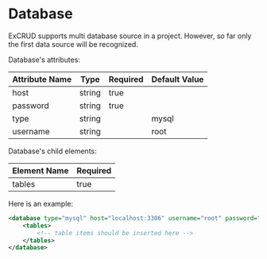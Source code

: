 # Database

ExCRUD supports multi database source in a project. However, so far only the first data source will be recognized.

Database's attributes:

| Attribute Name |   Type   | Required | Default Value |
|    ----        |  ----    |   ----   |     ----      |
|    host        |  string  |   true   |               |
|    password    |  string  |   true   |               |
|    type        |  string  |          |     mysql     |
|    username    |  string  |          |     root      |

Database's child elements:

|  Element Name | Required |
|  ----         |   ----   |
|  tables       |   true   |


Here is an example:

```xml
<database type="mysql" host="localhost:3306" username="root" password="123456">
    <tables>
        <!-- table items should be inserted here -->
    </tables>
</database>
```